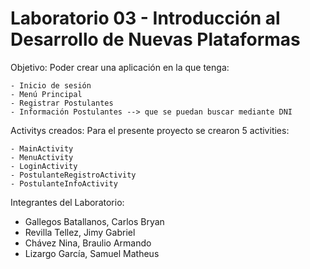 # Laboratorio 03 - Introducción al Desarrollo de Nuevas Plataformas
Objetivo: 
    Poder crear una aplicación en la que tenga:
    
    - Inicio de sesión
    - Menú Principal
    - Registrar Postulantes
    - Información Postulantes --> que se puedan buscar mediante DNI

Activitys creados:
    Para el presente proyecto se crearon 5 activities:
    
    - MainActivity
    - MenuActivity
    - LoginActivity
    - PostulanteRegistroActivity
    - PostulanteInfoActivity

Integrantes del Laboratorio:



- Gallegos Batallanos, Carlos Bryan
- Revilla Tellez, Jimy Gabriel
- Chávez Nina, Braulio Armando
- Lizargo García, Samuel Matheus
